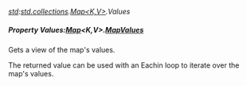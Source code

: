 _[std](../../modules/std/std-module.md):[std.collections](../../modules/std/std-collections.md).[Map<K,V>](../../modules/std/std-collections-map.md).Values_
##### Property Values:[Map](../../modules/std/std-collections-map.md)<K,V>.[MapValues](../../modules/std/std-collections-map-mapvalues.md)
Gets a view of the map's values.

The returned value can be used with an Eachin loop to iterate over the map's values.
